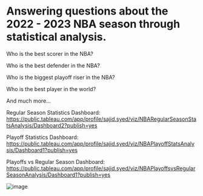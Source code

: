 # Answering questions about the 2022 - 2023 NBA season through statistical analysis.

Who is the best scorer in the NBA?

Who is the best defender in the NBA?

Who is the biggest playoff riser in the NBA?

Who is the best player in the world?

And much more...

Regular Season Statistics Dashboard: https://public.tableau.com/app/profile/sajid.syed/viz/NBARegularSeasonStatsAnalysis/Dashboard2?publish=yes

Playoff Statistics Dashboard: https://public.tableau.com/app/profile/sajid.syed/viz/NBAPlayoffStatsAnalysis/Dashboard1?publish=yes

Playoffs vs Regular Season Dashboard: https://public.tableau.com/app/profile/sajid.syed/viz/NBAPlayoffsvsRegularSeasonAnalysis/Dashboard1?publish=yes

![image](https://github.com/Sajid2001/NBA-Stat-Queries/assets/60523377/746e4823-715b-4cc3-8b8a-cf2a3e5c187d)

